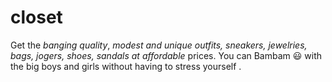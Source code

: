 # closet
Get the *banging quality*, *modest and  unique outfits, sneakers, jewelries, bags, jogers, shoes, sandals at affordable* prices.  You can Bambam  😃 with the big boys and girls without having to stress yourself .
